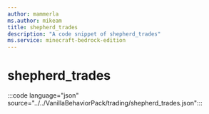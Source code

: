 ```yaml
---
author: mammerla
ms.author: mikeam
title: shepherd_trades
description: "A code snippet of shepherd_trades"
ms.service: minecraft-bedrock-edition
---
```


# shepherd_trades

:::code language="json" source="../../VanillaBehaviorPack/trading/shepherd_trades.json":::
